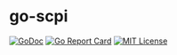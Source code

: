 # go-scpi

[![GoDoc](https://godoc.org/github.com/scizorman/go-scpi?status.svg)](https://godoc.org/github.com/scizorman/go-scpi)
[![Go Report Card](https://goreportcard.com/badge/mao-wfs/mao-ctrl)](https://goreportcard.com/report/scizorman/go-scpi)
[![MIT License](http://img.shields.io/badge/license-MIT-blue.svg?style=flat)](LICENSE)
